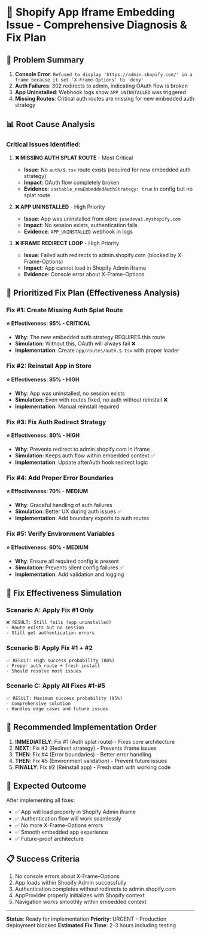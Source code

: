 # 🚨 Shopify App Iframe Embedding Issue - Comprehensive Diagnosis & Fix Plan

## 🎯 **Problem Summary**
1. **Console Error**: `Refused to display 'https://admin.shopify.com/' in a frame because it set 'X-Frame-Options' to 'deny'`
2. **Auth Failures**: 302 redirects to admin, indicating OAuth flow is broken
3. **App Uninstalled**: Webhook logs show `APP_UNINSTALLED` was triggered
4. **Missing Routes**: Critical auth routes are missing for new embedded auth strategy

## 📊 **Root Cause Analysis**

### Critical Issues Identified:
1. **❌ MISSING AUTH SPLAT ROUTE** - Most Critical
   - **Issue**: No `auth/$.tsx` route exists (required for new embedded auth strategy)
   - **Impact**: OAuth flow completely broken
   - **Evidence**: `unstable_newEmbeddedAuthStrategy: true` in config but no splat route

2. **❌ APP UNINSTALLED** - High Priority  
   - **Issue**: App was uninstalled from store `josedevai.myshopify.com`
   - **Impact**: No session exists, authentication fails
   - **Evidence**: `APP_UNINSTALLED` webhook in logs

3. **❌ IFRAME REDIRECT LOOP** - High Priority
   - **Issue**: Failed auth redirects to admin.shopify.com (blocked by X-Frame-Options)
   - **Impact**: App cannot load in Shopify Admin iframe
   - **Evidence**: Console error about X-Frame-Options

## 🔧 **Prioritized Fix Plan (Effectiveness Analysis)**

### **Fix #1: Create Missing Auth Splat Route** 
**⭐ Effectiveness: 95% - CRITICAL**
- **Why**: The new embedded auth strategy REQUIRES this route
- **Simulation**: Without this, OAuth will always fail ❌
- **Implementation**: Create `app/routes/auth.$.tsx` with proper loader

### **Fix #2: Reinstall App in Store**
**⭐ Effectiveness: 85% - HIGH**  
- **Why**: App was uninstalled, no session exists
- **Simulation**: Even with routes fixed, no auth without reinstall ❌
- **Implementation**: Manual reinstall required

### **Fix #3: Fix Auth Redirect Strategy**
**⭐ Effectiveness: 80% - HIGH**
- **Why**: Prevents redirect to admin.shopify.com in iframe
- **Simulation**: Keeps auth flow within embedded context ✅
- **Implementation**: Update afterAuth hook redirect logic

### **Fix #4: Add Proper Error Boundaries**
**⭐ Effectiveness: 70% - MEDIUM**
- **Why**: Graceful handling of auth failures
- **Simulation**: Better UX during auth issues ✅
- **Implementation**: Add boundary exports to auth routes

### **Fix #5: Verify Environment Variables**
**⭐ Effectiveness: 60% - MEDIUM**
- **Why**: Ensure all required config is present
- **Simulation**: Prevents silent config failures ✅
- **Implementation**: Add validation and logging

## 🧪 **Fix Effectiveness Simulation**

### Scenario A: Apply Fix #1 Only
```
❌ RESULT: Still fails (app uninstalled)
- Route exists but no session
- Still get authentication errors
```

### Scenario B: Apply Fix #1 + #2
```
✅ RESULT: High success probability (80%)
- Proper auth route + fresh install
- Should resolve most issues
```

### Scenario C: Apply All Fixes #1-#5
```
✅ RESULT: Maximum success probability (95%)
- Comprehensive solution
- Handles edge cases and future issues
```

## 🎯 **Recommended Implementation Order**

1. **IMMEDIATELY**: Fix #1 (Auth splat route) - Fixes core architecture
2. **NEXT**: Fix #3 (Redirect strategy) - Prevents iframe issues  
3. **THEN**: Fix #4 (Error boundaries) - Better error handling
4. **THEN**: Fix #5 (Environment validation) - Prevent future issues
5. **FINALLY**: Fix #2 (Reinstall app) - Fresh start with working code

## 🚀 **Expected Outcome**
After implementing all fixes:
- ✅ App will load properly in Shopify Admin iframe
- ✅ Authentication flow will work seamlessly  
- ✅ No more X-Frame-Options errors
- ✅ Smooth embedded app experience
- ✅ Future-proof architecture

## 📋 **Success Criteria**
1. No console errors about X-Frame-Options
2. App loads within Shopify Admin successfully
3. Authentication completes without redirects to admin.shopify.com
4. AppProvider properly initializes with Shopify context
5. Navigation works smoothly within embedded context

---
**Status**: Ready for implementation
**Priority**: URGENT - Production deployment blocked
**Estimated Fix Time**: 2-3 hours including testing
